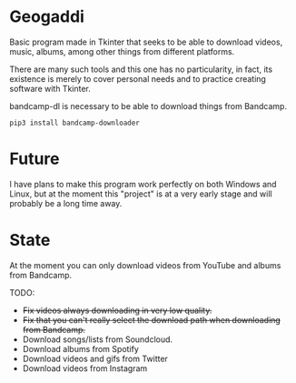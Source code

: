 # Geogaddi

Basic program made in Tkinter that seeks to be able to download videos, music, albums, among other things from different platforms.

There are many such tools and this one has no particularity, in fact, its existence is merely to cover personal needs and to practice creating software with Tkinter.

bandcamp-dl is necessary to be able to download things from Bandcamp. 

```pip3 install bandcamp-downloader```

# Future

I have plans to make this program work perfectly on both Windows and Linux, but at the moment this "project" is at a very early stage and will probably be a long time away.

# State

At the moment you can only download videos from YouTube and albums from Bandcamp. 

TODO:

- ~~Fix videos always downloading in very low quality.~~
- ~~Fix that you can't really select the download path when downloading from Bandcamp.~~
- Download songs/lists from Soundcloud.
- Download albums from Spotify
- Download videos and gifs from Twitter
- Download videos from Instagram
 
